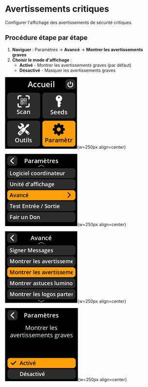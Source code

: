 # Avertissements critiques

Configurer l'affichage des avertissements de sécurité critiques.

## Procédure étape par étape

1. **Naviguer** : Paramètres → **Avancé** → **Montrer les avertissements graves**
2. **Choisir le mode d'affichage** :
   - **Activé** - Montrer les avertissements graves (par défaut)
   - **Désactivé** - Masquer les avertissements graves

![Settings selection menu](images/HomeScreenSettingsSelectView_dc_as_fr.png){w=250px align=center}

![Settings selection menu](images/SettingsMainMenuAdvancedSelectView_dc_as_fr.png){w=250px align=center}

![Settings selection menu](images/ShowDireWarningsSelectView_dc_as_fr.png){w=250px align=center}

![Settings selection menu](images/SettingsEntryUpdateSelectionView_dire_warnings_dc_as_fr.png){w=250px align=center}
